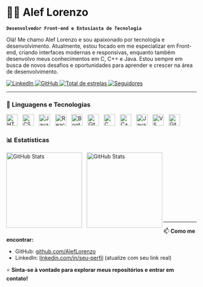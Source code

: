 # 👨‍💻 Alef Lorenzo

**`Desenvolvedor Front-end e Entusiasta de Tecnologia`**

Olá! Me chamo Alef Lorenzo e sou apaixonado por tecnologia e desenvolvimento. Atualmente, estou focado em me especializar em Front-end, criando interfaces modernas e responsivas, enquanto também desenvolvo meus conhecimentos em C, C++ e Java. Estou sempre em busca de novos desafios e oportunidades para aprender e crescer na área de desenvolvimento.

<p align="left">
    <a href="https://www.linkedin.com/in/seu-perfil/">
        <img 
            alt="LinkedIn" 
            title="Conecte-se comigo no LinkedIn" 
            src="https://custom-icon-badges.demolab.com/badge/LinkedIn-0A66C2?style=for-the-badge&logo=linkedin&logoColor=white"
        />
    </a>
    <a href="https://github.com/AlefLorenzo">
        <img 
            alt="GitHub" 
            title="Veja meus repositórios no GitHub" 
            src="https://custom-icon-badges.demolab.com/badge/GitHub-181717?style=for-the-badge&logo=github&logoColor=white"
        />
    </a> 
    <a href="https://github.com/AlefLorenzo?tab=repositories&sort=stargazers">
        <img 
            alt="Total de estrelas" 
            title="Total de estrelas GitHub" 
            src="https://custom-icon-badges.demolab.com/github/stars/AlefLorenzo?color=55960c&style=for-the-badge&labelColor=488207&logo=star&label=estrelas"
        />
    </a>
    <a href="https://github.com/AlefLorenzo?tab=followers">
        <img 
            alt="Seguidores" 
            title="Me siga no GitHub" 
            src="https://custom-icon-badges.demolab.com/github/followers/AlefLorenzo?color=236ad3&labelColor=1155ba&style=for-the-badge&logo=person-add&logoColor=white"
        />
    </a>
</p>

---

### 🚀 Linguagens e Tecnologias

<img 
    align="left" 
    alt="HTML"
    title="HTML" 
    width="30px" 
    style="padding-right: 10px;" 
    src="https://cdn.jsdelivr.net/gh/devicons/devicon@latest/icons/html5/html5-original.svg" 
/>
<img 
    align="left" 
    alt="CSS" 
    title="CSS"
    width="30px" 
    style="padding-right: 10px;" 
    src="https://cdn.jsdelivr.net/gh/devicons/devicon@latest/icons/css3/css3-original.svg" 
/>
<img 
    align="left" 
    alt="JavaScript" 
    title="JavaScript"
    width="30px" 
    style="padding-right: 10px;" 
    src="https://cdn.jsdelivr.net/gh/devicons/devicon@latest/icons/javascript/javascript-original.svg" 
/>
<img 
    align="left" 
    alt="React"
    title="React" 
    width="30px" 
    style="padding-right: 10px;" 
    src="https://cdn.jsdelivr.net/gh/devicons/devicon@latest/icons/react/react-original.svg" 
/>
<img 
    align="left" 
    alt="Bootstrap"
    title="Bootstrap" 
    width="30px" 
    style="padding-right: 10px;" 
    src="https://cdn.jsdelivr.net/gh/devicons/devicon@latest/icons/bootstrap/bootstrap-original.svg" 
/>
<img 
    align="left" 
    alt="Git" 
    title="Git"
    width="30px" 
    style="padding-right: 10px;" 
    src="https://cdn.jsdelivr.net/gh/devicons/devicon@latest/icons/git/git-original.svg" 
/>
<img 
    align="left" 
    alt="C" 
    title="C"
    width="30px" 
    style="padding-right: 10px;" 
    src="https://cdn.jsdelivr.net/gh/devicons/devicon@latest/icons/c/c-original.svg" 
/>
<img 
    align="left" 
    alt="C++" 
    title="C++"
    width="30px" 
    style="padding-right: 10px;" 
    src="https://cdn.jsdelivr.net/gh/devicons/devicon@latest/icons/cplusplus/cplusplus-original.svg" 
/>
<img 
    align="left" 
    alt="Java" 
    title="Java"
    width="30px" 
    style="padding-right: 10px;" 
    src="https://cdn.jsdelivr.net/gh/devicons/devicon@latest/icons/java/java-original.svg" 
/>
<img 
    align="left" 
    alt="VS Code" 
    title="VS Code"
    width="30px" 
    style="padding-right: 10px;" 
    src="https://cdn.jsdelivr.net/gh/devicons/devicon@latest/icons/vscode/vscode-original.svg" 
/>
<img 
    align="left" 
    alt="GitHub" 
    title="GitHub"
    width="30px" 
    style="padding-right: 10px;" 
    src="https://cdn.jsdelivr.net/gh/devicons/devicon@latest/icons/github/github-original.svg" 
/>

<br/>
<br/>

### 📊 Estatísticas

<p>
  <img 
    align="left" 
    alt="GitHub Stats" 
    height="200" 
    style="padding-right: 10px;" 
    src="https://github-readme-stats.vercel.app/api?username=AlefLorenzo&show_icons=true&theme=tokyonight&include_all_commits=true&locale=pt-br" 
  />

<img 
      align="left" 
      alt="GitHub Stats" 
      height="200" 
      src="https://github-readme-stats.vercel.app/api/top-langs/?username=AlefLorenzo&theme=tokyonight&layout=compact&custom_title=Tecnologias&langs_count=8&hide=procfile" 
  />

</p>

<br/>
<br/>
<br/>
<br/>
<br/>
<br/>
<br/>
<br/>
<br/>
<br/>

---

📫 **Como me encontrar:** 
- GitHub: [github.com/AlefLorenzo](https://github.com/AlefLorenzo)
- LinkedIn: [linkedin.com/in/seu-perfil]([https://www.linkedin.com/in/seu-perfil/](https://www.linkedin.com/in/alef-lorenzo-710225299?utm_source=share&utm_campaign=share_via&utm_content=profile&utm_medium=ios_app)) (atualize com seu link real)

⭐ **Sinta-se à vontade para explorar meus repositórios e entrar em contato!**

